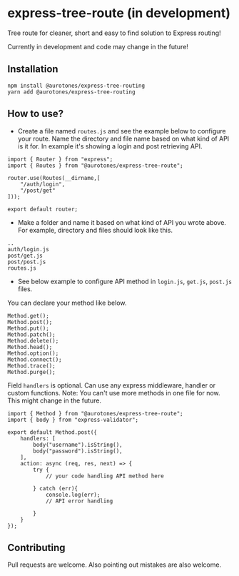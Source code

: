 # express-tree-route (in development)

Tree route for cleaner, short and easy to find solution to Express routing!

Currently in development and code may change in the future!

## Installation
```
npm install @aurotones/express-tree-routing
yarn add @aurotones/express-tree-routing
```

## How to use?

- Create a file named `routes.js` and see the example below to
configure your route.
Name the directory and file name based on what kind of API is it for.
In example it's showing a login and post retrieving API.
```
import { Router } from "express";
import { Routes } from "@aurotones/express-tree-route";

router.use(Routes(__dirname,[
    "/auth/login",
    "/post/get"
]));

export default router;
```
- Make a folder and name it based on what kind of API you wrote above.
For example, directory and files should look like this.

```
..
auth/login.js
post/get.js
post/post.js
routes.js
```
- See below example to configure API method in `login.js`, `get.js`, `post.js` files.

You can declare your method like below.

```
Method.get();
Method.post();
Method.put();
Method.patch();
Method.delete();
Method.head();
Method.option();
Method.connect();
Method.trace();
Method.purge();
```
  
Field `handlers` is optional. Can use any express middleware, handler or custom functions.
Note: You can't use more methods in one file for now. This might change in the future.

```
import { Method } from "@aurotones/express-tree-route";
import { body } from "express-validator";

export default Method.post({
    handlers: [
        body("username").isString(),
        body("password").isString(),
    ],
    action: async (req, res, next) => {
        try {
            // your code handling API method here

        } catch (err){
            console.log(err);
            // API error handling

        }
    }
});
```

## Contributing

Pull requests are welcome.
Also pointing out mistakes are also welcome.